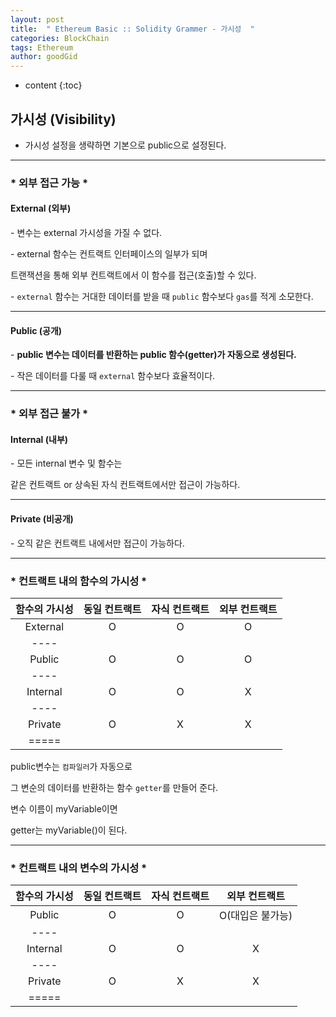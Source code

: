 ```yaml
---
layout: post
title:  " Ethereum Basic :: Solidity Grammer - 가시성  "
categories: BlockChain
tags: Ethereum
author: goodGid
---
```

* content
{:toc}



## 가시성 (Visibility)

* 가시성 설정을 생략하면 기본으로 public으로 설정된다.

---


### * 외부 접근 가능 *

#### External (외부)

\- 변수는 external 가시성을 가질 수 없다.

\- external 함수는 컨트랙트 인터페이스의 일부가 되며

트랜잭션을 통해 외부 컨트랙트에서 이 함수를 접근(호출)할 수 있다.

\- `external` 함수는 거대한 데이터를 받을 때 `public` 함수보다 `gas`를 적게 소모한다.

---


#### Public (공개)

\- <b> public 변수는 데이터를 반환하는 public 함수(getter)가 자동으로 생성된다. </b>

\- 작은 데이터를 다룰 때 `external` 함수보다 효율적이다.

---

### * 외부 접근 불가 *

#### Internal (내부)

\- 모든 internal 변수 및 함수는 

같은 컨트랙트 or 상속된 자식 컨트랙트에서만 접근이 가능하다.

---

#### Private (비공개)

\- 오직 같은 컨트랙트 내에서만 접근이 가능하다.


---


### * 컨트랙트 내의 함수의 가시성 *


| 함수의 가시성   | 동일 컨트랙트 | 자식 컨트랙트 | 외부 컨트랙트 |
|:-------:|:-------:|:-------:|:-------:|
| External | O | O | O |
| ----
| Public | O | O | O |
| ----
| Internal | O | O | X |
| ----
| Private | O | X | X |
|=====


public변수는 `컴파일러`가 자동으로 

그 변순의 데이터를 반환하는 함수 `getter`를 만들어 준다.

변수 이름이 myVariable이면

getter는 myVariable()이 된다.

---

### * 컨트랙트 내의 변수의 가시성 *


| 함수의 가시성   | 동일 컨트랙트 | 자식 컨트랙트 | 외부 컨트랙트 |
|:-------:|:-------:|:-------:|:-------:|
| Public | O | O | O(대입은 불가능) |
| ----
| Internal | O | O | X |
| ----
| Private | O | X | X |
|=====



